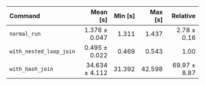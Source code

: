 | Command | Mean [s] | Min [s] | Max [s] | Relative |
|:---|---:|---:|---:|---:|
| `normal_run` | 1.376 ± 0.047 | 1.311 | 1.437 | 2.78 ± 0.16 |
| `with_nested_loop_join` | 0.495 ± 0.022 | 0.469 | 0.543 | 1.00 |
| `with_hash_join` | 34.634 ± 4.112 | 31.392 | 42.598 | 69.97 ± 8.87 |
